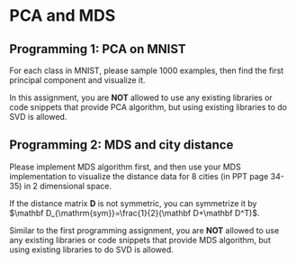 # PCA and MDS

## Programming 1: PCA on MNIST

For each class in MNIST, please sample 1000 examples, then find the first principal component and visualize it.

In this assignment, you are **NOT** allowed to use any existing libraries or code snippets that provide PCA algorithm, but using existing libraries to do SVD is allowed.

## Programming 2: MDS and city distance

Please implement MDS algorithm first, and then use your MDS implementation to visualize the distance data for 8 cities (in PPT page 34-35) in 2 dimensional space.

If the distance matrix $\mathbf D$ is not symmetric, you can symmetrize it by $\mathbf D_{\mathrm{sym}}=\frac{1}{2}(\mathbf D+\mathbf D^T)$.

Similar to the first programming assignment, you are **NOT** allowed to use any existing libraries or code snippets that provide MDS algorithm, but using existing libraries to do SVD is allowed.
